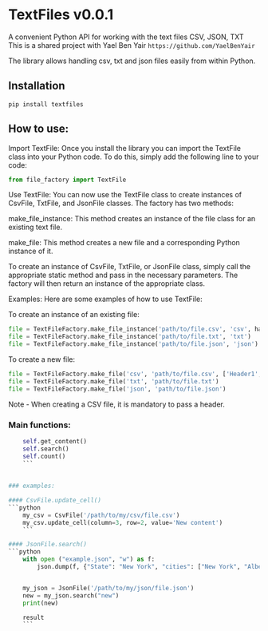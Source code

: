 # TextFiles v0.0.1
A convenient Python API for working with the text files CSV, JSON, TXT
This is a shared project with Yael Ben Yair `https://github.com/YaelBenYair`

The library allows handling csv, txt and json files easily from within Python.

## Installation
```terminal
pip install textfiles
```

## How to use:

Import TextFile: Once you install the library you can import the TextFile class into your Python code. To do this, simply add the following line to your code:

```python
from file_factory import TextFile
```

Use TextFile: You can now use the TextFile class to create instances of CsvFile, TxtFile, and JsonFile classes. The factory has two methods:

make_file_instance: This method creates an instance of the file class for an existing text file.

make_file: This method creates a new file and a corresponding Python instance of it.

To create an instance of CsvFile, TxtFile, or JsonFile class, simply call the appropriate static method and pass in the necessary parameters. The factory will then return an instance of the appropriate class.

Examples: Here are some examples of how to use TextFile:

To create an instance of an existing file:

```python
file = TextFileFactory.make_file_instance('path/to/file.csv', 'csv', has_header=True, delimiter=',')
file = TextFileFactory.make_file_instance('path/to/file.txt', 'txt')
file = TextFileFactory.make_file_instance('path/to/file.json', 'json')
```

To create a new file:

```python
file = TextFileFactory.make_file('csv', 'path/to/file.csv', ['Header1', 'Header2'])
file = TextFileFactory.make_file('txt', 'path/to/file.txt')
file = TextFileFactory.make_file('json', 'path/to/file.json')
```
Note - When creating a CSV file, it is mandatory to pass a header.


### Main functions:
```python
    self.get_content()
    self.search()
    self.count()
    ```
    
    
### examples:

#### CsvFile.update_cell()
```python
    my_csv = CsvFile('/path/to/my/csv/file.csv')
    my_csv.update_cell(column=3, row=2, value='New content')
    ```

#### JsonFile.search()
```python
    with open ("example.json", "w") as f:
        json.dump(f, {"State": "New York", "cities": ["New York", "Albeny", "New Paltz"]})


    my_json = JsonFile('/path/to/my/json/file.json')
    new = my_json.search("new")
    print(new)

    result
    ```

